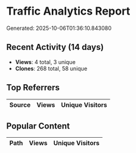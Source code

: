 # Traffic Analytics Report

Generated: 2025-10-06T01:36:10.843080

## Recent Activity (14 days)

- **Views**: 4 total, 3 unique
- **Clones**: 268 total, 58 unique

## Top Referrers

| Source | Views | Unique Visitors |
|--------|-------|-----------------|

## Popular Content

| Path | Views | Unique Visitors |
|------|-------|------------------|
